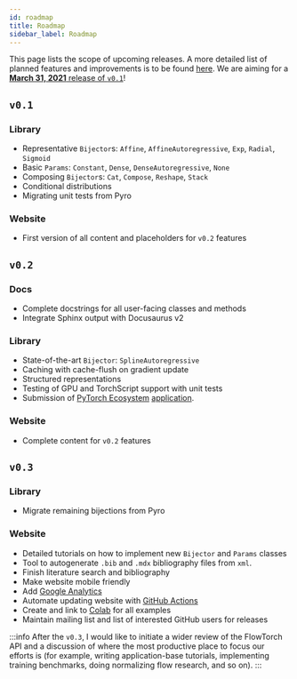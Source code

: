 ```yaml
---
id: roadmap
title: Roadmap
sidebar_label: Roadmap
---
```

This page lists the scope of upcoming releases. A more detailed list of planned features and improvements is to be found [here](https://github.com/stefanwebb/flowtorch/projects). We are aiming for a [**March 31, 2021** release of `v0.1`](https://www.timeanddate.com/countdown/wfh?iso=20210331T235959&p0=224&msg=FlowTorch+v0.1+Release&font=slab)! 

## `v0.1`
### Library
* Representative `Bijector`s: `Affine`, `AffineAutoregressive`, `Exp`, `Radial`, `Sigmoid`
* Basic `Params`: `Constant`, `Dense`, `DenseAutoregressive`, `None`
* Composing `Bijector`s: `Cat`, `Compose`, `Reshape`, `Stack`
* Conditional distributions
* Migrating unit tests from Pyro

### Website
* First version of all content and placeholders for `v0.2` features

## `v0.2`
### Docs
* Complete docstrings for all user-facing classes and methods
* Integrate Sphinx output with Docusaurus v2

### Library
* State-of-the-art `Bijector`: `SplineAutoregressive`
* Caching with cache-flush on gradient update
* Structured representations
* Testing of GPU and TorchScript support with unit tests
* Submission of [PyTorch Ecosystem](https://pytorch.org/ecosystem/) [application](https://pytorch.org/ecosystem/join).

### Website
* Complete content for `v0.2` features

## `v0.3`
### Library
* Migrate remaining bijections from Pyro

### Website
* Detailed tutorials on how to implement new `Bijector` and `Params` classes
* Tool to autogenerate `.bib` and `.mdx` bibliography files from `xml`.
* Finish literature search and bibliography
* Make website mobile friendly
* Add [Google Analytics](https://analytics.google.com/)
* Automate updating website with [GitHub Actions](https://github.com/features/actions)
* Create and link to [Colab](https://colab.research.google.com/) for all examples
* Maintain mailing list and list of interested GitHub users for releases 

:::info
After the `v0.3`, I would like to initiate a wider review of the FlowTorch API and a discussion of where the most productive place to focus our efforts is (for example, writing application-base tutorials, implementing training benchmarks, doing normalizing flow research, and so on).
:::